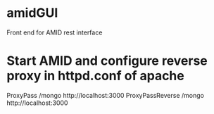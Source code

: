 amidGUI
=======

Front end for AMID rest interface 

# Start AMID and configure reverse proxy in httpd.conf of apache 

ProxyPass           /mongo      http://localhost:3000
ProxyPassReverse    /mongo      http://localhost:3000


